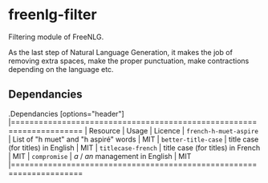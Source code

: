 # freenlg-filter

Filtering module of FreeNLG. 

As the last step of Natural Language Generation, it makes the job of removing extra spaces, make the proper punctuation, make contractions depending on the language etc.

## Dependancies

.Dependancies
[options="header"]
|=====================================================================
| Resource | Usage | Licence
| `french-h-muet-aspire` | List of "h muet" and "h aspiré" words | MIT
| `better-title-case` | title case (for titles) in English | MIT
| `titlecase-french` | title case (for titles) in French | MIT
| `compromise` | _a_ / _an_ management in English | MIT
|=====================================================================

